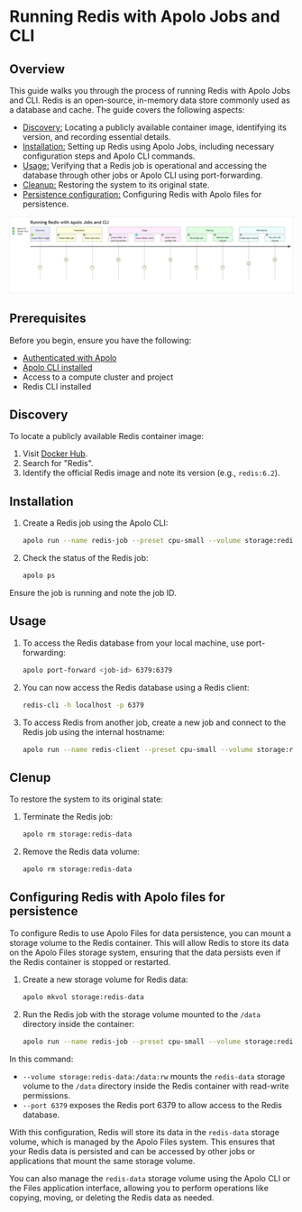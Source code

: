 # Running Redis with Apolo Jobs and CLI

## Overview

This guide walks you through the process of running Redis with Apolo Jobs and CLI. Redis is an open-source, in-memory data store commonly used as a database and cache. The guide covers the following aspects:

- [Discovery:](#discovery) Locating a publicly available container image, identifying its version, and recording essential details.
- [Installation:](#installation) Setting up Redis using Apolo Jobs, including necessary configuration steps and Apolo CLI commands.
- [Usage:](#usage) Verifying that a Redis job is operational and accessing the database through other jobs or Apolo CLI using port-forwarding.
- [Cleanup:](#cleanup) Restoring the system to its original state.
- [Persistence configuration:](#configuring-redis-with-apolo-files-for-persistence) Configuring Redis with Apolo files for persistence.

![User journey](img/user-journey.png)

## Prerequisites

Before you begin, ensure you have the following:

- [Authenticated with Apolo](https://docs.apolo.us/index/core/getting-started/sign-up-login)
- [Apolo CLI installed](https://docs.apolo.us/index/cli/installing)
- Access to a compute cluster and project
- Redis CLI installed

## Discovery

To locate a publicly available Redis container image:

1. Visit [Docker Hub](https://hub.docker.com/).
2. Search for "Redis".
3. Identify the official Redis image and note its version (e.g., `redis:6.2`).

## Installation

1. Create a Redis job using the Apolo CLI:

    ```sh
    apolo run --name redis-job --preset cpu-small --volume storage:redis-data:/data:rw redis:6.2 --port 6379
    ```

1. Check the status of the Redis job:

    ```sh
    apolo ps
    ```

Ensure the job is running and note the job ID.

## Usage

1. To access the Redis database from your local machine, use port-forwarding:

    ```sh
    apolo port-forward <job-id> 6379:6379
    ```

1. You can now access the Redis database using a Redis client:

    ```sh
    redis-cli -h localhost -p 6379
    ```

1. To access Redis from another job, create a new job and connect to the Redis job using the internal hostname:

    ```sh
    apolo run --name redis-client --preset cpu-small --volume storage:redis-data:/data:rw redis:6.2 redis-cli -h redis-job -p 6379
    ```

## Clenup

To restore the system to its original state:

1. Terminate the Redis job:

    ```sh
    apolo rm storage:redis-data
    ```

1. Remove the Redis data volume:

    ```sh
    apolo rm storage:redis-data
    ```

## Configuring Redis with Apolo files for persistence

To configure Redis to use Apolo Files for data persistence, you can mount a storage volume to the Redis container. This will allow Redis to store its data on the Apolo Files storage system, ensuring that the data persists even if the Redis container is stopped or restarted.

1. Create a new storage volume for Redis data:

    ```sh
    apolo mkvol storage:redis-data
    ```

1. Run the Redis job with the storage volume mounted to the `/data` directory inside the container:

    ```sh
    apolo run --name redis-job --preset cpu-small --volume storage:redis-data:/data:rw redis:6.2 --port 6379
    ```

In this command:

- `--volume storage:redis-data:/data:rw` mounts the `redis-data` storage volume to the `/data` directory inside the Redis container with read-write permissions.
- `--port 6379` exposes the Redis port 6379 to allow access to the Redis database.

With this configuration, Redis will store its data in the `redis-data` storage volume, which is managed by the Apolo Files system. This ensures that your Redis data is persisted and can be accessed by other jobs or applications that mount the same storage volume.

You can also manage the `redis-data` storage volume using the Apolo CLI or the Files application interface, allowing you to perform operations like copying, moving, or deleting the Redis data as needed.
